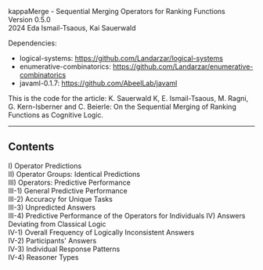 kappaMerge - Sequential Merging Operators for Ranking Functions  
Version 0.5.0  
2024 Eda Ismail-Tsaous, Kai Sauerwald

Dependencies: 
- logical-systems: https://github.com/Landarzar/logical-systems
- enumerative-combinatorics: https://github.com/Landarzar/enumerative-combinatorics
- javaml-0.1.7: https://github.com/AbeelLab/javaml


This is the code for the article: K. Sauerwald K, E. Ismail-Tsaous, M. Ragni, G. Kern-Isberner and C. Beierle: On the Sequential Merging of Ranking Functions as Cognitive Logic.

----------------------------------------------------------------------------------------------
Contents
----------------------------------------------------------------------------------------------

I)     Operator Predictions          
II)    Operator Groups: Identical Predictions               
III)   Operators: Predictive Performance  
III-1) General Predictive Performance  
III-2) Accuracy for Unique Tasks       
III-3) Unpredicted Answers             
III-4) Predictive Performance of the Operators for Individuals 
IV)    Answers Deviating from Classical Logic                        
IV-1)  Overall Frequency of Logically Inconsistent Answers   
IV-2)  Participants' Answers        
IV-3)  Individual Response Patterns     
IV-4)  Reasoner Types  

